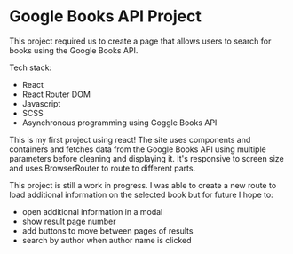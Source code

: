 # Google Books API Project

This project required us to create a page that allows users to search for books using the Google Books API.

Tech stack:

-   React
-   React Router DOM
-   Javascript
-   SCSS
-   Asynchronous programming using Goggle Books API

This is my first project using react! The site uses components and containers and fetches data from the Google Books API using multiple parameters before cleaning and displaying it. It's responsive to screen size and uses BrowserRouter to route to different parts.

This project is still a work in progress. I was able to create a new route to load additional information on the selected book but for future I hope to:

-   open additional information in a modal
-   show result page number
-   add buttons to move between pages of results
-   search by author when author name is clicked
